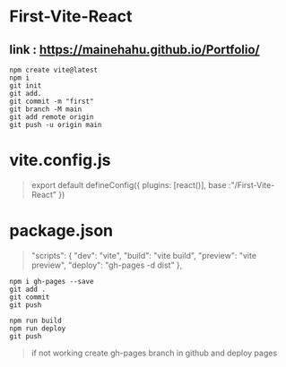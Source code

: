 # First-Vite-React

## link : https://mainehahu.github.io/Portfolio/ 
```
npm create vite@latest
npm i
git init 
git add.
git commit -m "first"
git branch -M main
git add remote origin 
git push -u origin main
```

# vite.config.js 

> export default defineConfig({
> plugins: [react()],
> base :"/First-Vite-React"
> })

# package.json

> "scripts": {
>   "dev": "vite",
>    "build": "vite build",
>    "preview": "vite preview",
>    "deploy": "gh-pages -d dist"
>  },

```
npm i gh-pages --save
git add .
git commit
git push
```
```
npm run build
npm run deploy
git push
```

> if not working create gh-pages branch in github and deploy pages 
